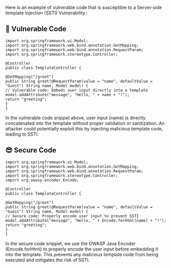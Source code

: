Here is an example of vulnerable code that is susceptible to a Server-side template injection (SSTI) Vulnerability :

## 🥺 Vulnerable Code
```
import org.springframework.ui.Model;
import org.springframework.web.bind.annotation.GetMapping;
import org.springframework.web.bind.annotation.RequestParam;
import org.springframework.stereotype.Controller;

@Controller
public class TemplateController {

@GetMapping("/greet")
public String greet(@RequestParam(value = "name", defaultValue = "Guest") String name, Model model) {
// Vulnerable code: Embeds user input directly into a template
model.addAttribute("message", "Hello, " + name + "!");
return "greeting";
}
}
```
In the vulnerable code snippet above, user input (name) is directly concatenated into the template without proper validation or sanitization. An attacker could potentially exploit this by injecting malicious template code, leading to SSTI.

## 😎 Secure Code
```
import org.springframework.ui.Model;
import org.springframework.web.bind.annotation.GetMapping;
import org.springframework.web.bind.annotation.RequestParam;
import org.springframework.stereotype.Controller;
import org.owasp.encoder.Encode;

@Controller
public class TemplateController {

@GetMapping("/greet")
public String greet(@RequestParam(value = "name", defaultValue = "Guest") String name, Model model) {
// Secure code: Properly encode user input to prevent SSTI
model.addAttribute("message", "Hello, " + Encode.forHtml(name) + "!");
return "greeting";
}
}
```
In the secure code snippet, we use the OWASP Java Encoder (Encode.forHtml) to properly encode the user input before embedding it into the template. This prevents any malicious template code from being executed and mitigates the risk of SSTI.
